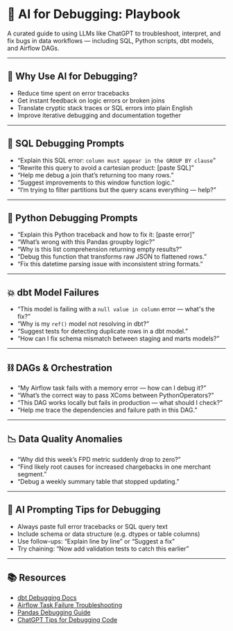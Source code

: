 # 🐛 AI for Debugging: Playbook

A curated guide to using LLMs like ChatGPT to troubleshoot, interpret, and fix bugs in data workflows — including SQL, Python scripts, dbt models, and Airflow DAGs.

---

## 🧠 Why Use AI for Debugging?

- Reduce time spent on error tracebacks  
- Get instant feedback on logic errors or broken joins  
- Translate cryptic stack traces or SQL errors into plain English  
- Improve iterative debugging and documentation together

---

## 🧪 SQL Debugging Prompts

- “Explain this SQL error: `column must appear in the GROUP BY clause`”
- “Rewrite this query to avoid a cartesian product: [paste SQL]”
- “Help me debug a join that’s returning too many rows.”
- “Suggest improvements to this window function logic.”
- “I’m trying to filter partitions but the query scans everything — help?”

---

## 🐍 Python Debugging Prompts

- “Explain this Python traceback and how to fix it: [paste error]”
- “What’s wrong with this Pandas groupby logic?”
- “Why is this list comprehension returning empty results?”
- “Debug this function that transforms raw JSON to flattened rows.”
- “Fix this datetime parsing issue with inconsistent string formats.”

---

## 💥 dbt Model Failures

- “This model is failing with a `null value in column` error — what's the fix?”
- “Why is my `ref()` model not resolving in dbt?”
- “Suggest tests for detecting duplicate rows in a dbt model.”
- “How can I fix schema mismatch between staging and marts models?”

---

## ⛓️ DAGs & Orchestration

- “My Airflow task fails with a memory error — how can I debug it?”
- “What’s the correct way to pass XComs between PythonOperators?”
- “This DAG works locally but fails in production — what should I check?”
- “Help me trace the dependencies and failure path in this DAG.”

---

## 📉 Data Quality Anomalies

- “Why did this week’s FPD metric suddenly drop to zero?”
- “Find likely root causes for increased chargebacks in one merchant segment.”
- “Debug a weekly summary table that stopped updating.”

---

## 🧠 AI Prompting Tips for Debugging

- Always paste full error tracebacks or SQL query text  
- Include schema or data structure (e.g. dtypes or table columns)  
- Use follow-ups: “Explain line by line” or “Suggest a fix”  
- Try chaining: “Now add validation tests to catch this earlier”

---

## 📚 Resources

- [dbt Debugging Docs](https://docs.getdbt.com/docs/build/debugging-errors)  
- [Airflow Task Failure Troubleshooting](https://airflow.apache.org/docs/apache-airflow/stable/logging-monitoring/errors.html)  
- [Pandas Debugging Guide](https://pandas.pydata.org/pandas-docs/stable/user_guide/debugging.html)  
- [ChatGPT Tips for Debugging Code](https://www.datacamp.com/blog/chatgpt-debugging)
